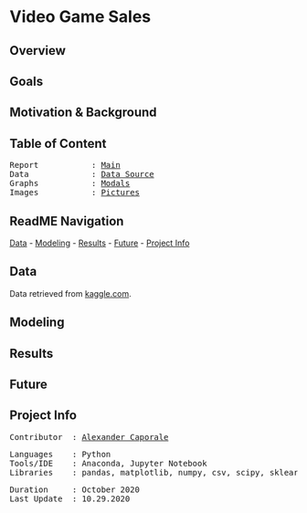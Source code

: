 # Video Game Sales



## Overview



## Goals

## Motivation & Background

## Table of Content
<pre>
Report           : <a href=https://github.com/Al-Cap/MidTerm/blob/main/report.ipynb>Main</a>
Data             : <a href=https://github.com/Al-Cap/MidTerm/blob/main/data>Data Source</a>
Graphs           : <a href=https://github.com/Al-Cap/MidTerm/blob/main/graphs>Modals</a>
Images           : <a href=https://github.com/Al-Cap/MidTerm/blob/main/images>Pictures</a>
</pre>

## ReadME Navigation

[Data](https://github.com/Al-Cap/MidTerm#data) - 
[Modeling](https://github.com/Al-Cap/MidTerm#modeling) - 
[Results](https://github.com/Al-Cap/MidTerm#results) - 
[Future](https://github.com/Al-Cap/MidTerm#future) - 
[Project Info](https://github.com/Al-Cap/MidTerm#project-info)

## Data

Data retrieved from [kaggle.com](https://www.kaggle.com/rush4ratio/video-game-sales-with-ratings).


## Modeling




## Results

 
 
## Future



## Project Info
<pre>
Contributor  : <a href=https://github.com/Al-Cap>Alexander Caporale</a>
</pre>

<pre>
Languages    : Python
Tools/IDE    : Anaconda, Jupyter Notebook
Libraries    : pandas, matplotlib, numpy, csv, scipy, sklearn, statsmodels
</pre>

<pre>
Duration     : October 2020
Last Update  : 10.29.2020
</pre>

